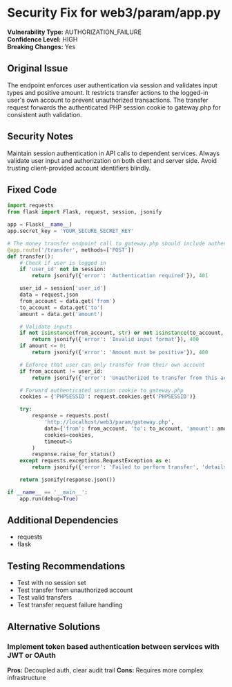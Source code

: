 # Security Fix for web3/param/app.py

**Vulnerability Type:** AUTHORIZATION_FAILURE  
**Confidence Level:** HIGH  
**Breaking Changes:** Yes

## Original Issue
The endpoint enforces user authentication via session and validates input types and positive amount. It restricts transfer actions to the logged-in user's own account to prevent unauthorized transactions. The transfer request forwards the authenticated PHP session cookie to gateway.php for consistent auth validation.

## Security Notes
Maintain session authentication in API calls to dependent services. Always validate user input and authorization on both client and server side. Avoid trusting client-provided account identifiers blindly.

## Fixed Code
```py
import requests
from flask import Flask, request, session, jsonify

app = Flask(__name__)
app.secret_key = 'YOUR_SECURE_SECRET_KEY'

# The money transfer endpoint call to gateway.php should include authenticated user's session
@app.route('/transfer', methods=['POST'])
def transfer():
    # Check if user is logged in
    if 'user_id' not in session:
        return jsonify({'error': 'Authentication required'}), 401

    user_id = session['user_id']
    data = request.json
    from_account = data.get('from')
    to_account = data.get('to')
    amount = data.get('amount')

    # Validate inputs
    if not isinstance(from_account, str) or not isinstance(to_account, str) or not isinstance(amount, (int, float)):
        return jsonify({'error': 'Invalid input format'}), 400
    if amount <= 0:
        return jsonify({'error': 'Amount must be positive'}), 400

    # Enforce that user can only transfer from their own account
    if from_account != user_id:
        return jsonify({'error': 'Unauthorized to transfer from this account'}), 403

    # Forward authenticated session cookie to gateway.php
    cookies = {'PHPSESSID': request.cookies.get('PHPSESSID')}

    try:
        response = requests.post(
            'http://localhost/web3/param/gateway.php',
            data={'from': from_account, 'to': to_account, 'amount': amount},
            cookies=cookies,
            timeout=5
        )
        response.raise_for_status()
    except requests.exceptions.RequestException as e:
        return jsonify({'error': 'Failed to perform transfer', 'details': str(e)}), 500

    return jsonify(response.json())

if __name__ == '__main__':
    app.run(debug=True)
```

## Additional Dependencies
- requests
- flask

## Testing Recommendations
- Test with no session set
- Test transfer from unauthorized account
- Test valid transfers
- Test transfer request failure handling

## Alternative Solutions

### Implement token based authentication between services with JWT or OAuth
**Pros:** Decoupled auth, clear audit trail
**Cons:** Requires more complex infrastructure


